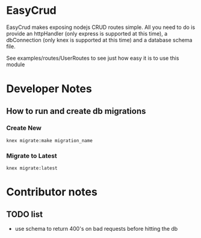 # EasyCrud

EasyCrud makes exposing nodejs CRUD routes simple. All you need to do is provide an httpHandler (only express is supported at this time),  a dbConnection (only knex is supported at this time) and a database schema file.

See examples/routes/UserRoutes to see just how easy it is to use this module


# Developer Notes

## How to run and create db migrations

### Create New
```knex migrate:make migration_name```

### Migrate to Latest
```knex migrate:latest```


# Contributor notes

## TODO list
- use schema to return 400's on bad requests before hitting the db